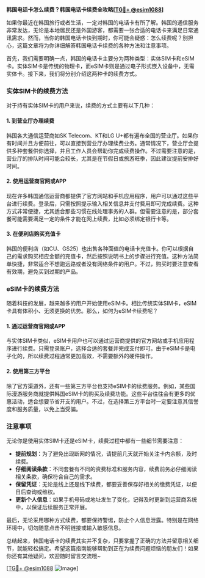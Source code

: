 **韩国电话卡怎么续费？韩国电话卡续费全攻略[[TG💪+ @esim1088](https://t.me/s/esim1088)]**

如果你最近在韩国旅行或者生活，一定对韩国的电话卡有所了解。韩国的通信服务非常发达，无论是本地居民还是外国游客，都需要一张合适的电话卡来满足日常通讯需求。然而，当你的韩国电话卡快到期时，你可能会疑惑：怎么续费呢？别担心，这篇文章将为你详细解答韩国电话卡续费的各种方法和注意事项。

首先，我们需要明确一点，韩国的电话卡主要分为两种类型：实体SIM卡和eSIM卡。实体SIM卡是传统的物理卡，而eSIM卡则是通过电子形式嵌入设备中，无需实体卡。接下来，我们将分别介绍这两种卡的续费方式。

### 实体SIM卡的续费方法

对于持有实体SIM卡的用户来说，续费的方式主要有以下几种：

#### 1. 到营业厅办理续费
韩国各大通信运营商如SK Telecom、KT和LG U+都有遍布全国的营业厅。如果你有时间并且方便前往，可以直接到营业厅办理续费业务。通常情况下，营业厅会提供多种套餐供你选择，并且工作人员会帮助你完成续费操作。不过需要注意的是，营业厅的排队时间可能会较长，尤其是在节假日或旅游旺季，因此建议提前安排好时间。

#### 2. 使用运营商官网或APP
现在许多韩国通信运营商都提供了官方网站和手机应用程序，用户可以通过这些平台进行续费。登录后，只需按照提示输入相关信息并支付费用即可完成续费。这种方式非常便捷，尤其适合那些习惯在线处理事务的人群。但需要注意的是，部分套餐可能需要满足一定的条件才能在网上续费，比如必须绑定银行卡等。

#### 3. 在便利店购买充值卡
韩国的便利店（如CU、GS25）也出售各种面值的电话卡充值卡。你可以根据自己的需求购买相应金额的充值卡，然后按照说明书上的步骤进行充值。这种方法简单快捷，非常适合不想跑远路或者没有网络条件的用户。不过，购买时要注意查看有效期，避免买到过期的产品。

### eSIM卡的续费方法

随着科技的发展，越来越多的用户开始使用eSIM卡。相比传统实体SIM卡，eSIM卡具有体积小、无须更换的优势。那么，如何为eSIM卡续费呢？

#### 1. 通过运营商官网或APP
与实体SIM卡类似，eSIM卡用户也可以通过运营商提供的官方网站或手机应用程序进行续费。只需登录账户，选择合适的套餐并完成支付即可。由于eSIM卡是电子化的，所以续费过程通常更加高效，不需要额外的硬件操作。

#### 2. 使用第三方平台
除了官方渠道外，还有一些第三方平台也支持eSIM卡的续费服务。例如，某些国际漫游服务商就提供韩国eSIM卡的购买及续费功能。这些平台往往会有更多的优惠活动，适合想要节省开支的用户。不过，在选择第三方平台时一定要注意其信誉度和服务质量，以免上当受骗。

### 注意事项

无论你是使用实体SIM卡还是eSIM卡，续费过程中都有一些细节需要注意：

- **提前规划**：为了避免出现断网的情况，请提前几天就开始关注卡内余额，及时续费。
- **仔细阅读条款**：不同套餐有不同的资费标准和服务内容，续费前务必仔细阅读相关条款，确保符合自己的需求。
- **保留凭证**：无论是线上还是线下续费，都要妥善保存好相关的缴费凭证，以便日后查询或维权。
- **更新个人信息**：如果手机号码或地址发生了变化，记得及时更新到运营商系统中，以保证后续服务正常开展。

最后，无论采用哪种方式续费，都要保持警惕，防止个人信息泄露。特别是在网络环境中，切勿随意点击不明链接或输入敏感信息。

总结起来，韩国电话卡的续费其实并不复杂，只要掌握了正确的方法并留意相关细节，就能轻松搞定。希望这篇指南能够帮助到正在为续费问题烦恼的朋友们！如果你还有其他疑问，欢迎随时留言交流哦~

[[TG💪+ @esim1088](https://t.me/s/esim1088) ![Image](https://i.postimg.cc/4NQfJmqS/Snipaste-2025-05-13-00-14-12.png)]